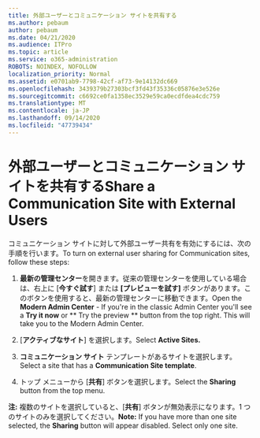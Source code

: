 ```yaml
---
title: 外部ユーザーとコミュニケーション サイトを共有する
ms.author: pebaum
author: pebaum
ms.date: 04/21/2020
ms.audience: ITPro
ms.topic: article
ms.service: o365-administration
ROBOTS: NOINDEX, NOFOLLOW
localization_priority: Normal
ms.assetid: e0701ab9-7798-42cf-af73-9e14132dc669
ms.openlocfilehash: 3439379b27303bcf3fd43f35336c05876e3e526e
ms.sourcegitcommit: c6692ce0fa1358ec3529e59ca0ecdfdea4cdc759
ms.translationtype: MT
ms.contentlocale: ja-JP
ms.lasthandoff: 09/14/2020
ms.locfileid: "47739434"
---
```

# <a name="share-a-communication-site-with-external-users"></a><span data-ttu-id="5dea5-102">外部ユーザーとコミュニケーション サイトを共有する</span><span class="sxs-lookup"><span data-stu-id="5dea5-102">Share a Communication Site with External Users</span></span>

<span data-ttu-id="5dea5-103">コミュニケーション サイトに対して外部ユーザー共有を有効にするには、次の手順を行います。</span><span class="sxs-lookup"><span data-stu-id="5dea5-103">To turn on external user sharing for Communication sites, follow these steps:</span></span> 
  
1. <span data-ttu-id="5dea5-p101">**最新の管理センター**を開きます。従来の管理センターを使用している場合は、右上に [**今すぐ試す**] または **[プレビューを試す]** ボタンがあります。このボタンを使用すると、最新の管理センターに移動できます。</span><span class="sxs-lookup"><span data-stu-id="5dea5-p101">Open the **Modern Admin Center** - If you're in the classic Admin Center you'll see a **Try it now** or \*\* Try the preview \*\* button from the top right. This will take you to the Modern Admin Center.</span></span> 
  
2. <span data-ttu-id="5dea5-106">[**アクティブなサイト**] を選択します。</span><span class="sxs-lookup"><span data-stu-id="5dea5-106">Select **Active Sites.**</span></span>
  
3. <span data-ttu-id="5dea5-107">**コミュニケーション サイト** テンプレートがあるサイトを選択します。</span><span class="sxs-lookup"><span data-stu-id="5dea5-107">Select a site that has a **Communication Site template**.</span></span> 
  
4. <span data-ttu-id="5dea5-108">トップ メニューから [**共有**] ボタンを選択します。</span><span class="sxs-lookup"><span data-stu-id="5dea5-108">Select the **Sharing** button from the top menu.</span></span> 
  
 <span data-ttu-id="5dea5-p102">**注:** 複数のサイトを選択していると、[**共有**] ボタンが無効表示になります。1 つのサイトのみを選択してください。</span><span class="sxs-lookup"><span data-stu-id="5dea5-p102">**Note:** If you have more than one site selected, the **Sharing** button will appear disabled. Select only one site.</span></span> 
  

